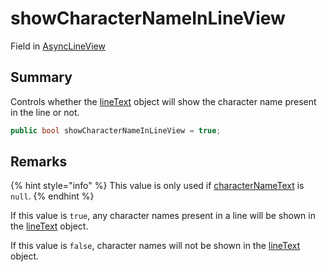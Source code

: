 # showCharacterNameInLineView

Field in [AsyncLineView](yarn.unity.asynclineview.md)

## Summary

Controls whether the [lineText](yarn.unity.asynclineview.linetext.md) object will show the character name present in the line or not.

```csharp
public bool showCharacterNameInLineView = true;
```

## Remarks

{% hint style="info" %}
This value is only used if [characterNameText](yarn.unity.asynclineview.characternametext.md) is `null`.
{% endhint %}

If this value is `true`, any character names present in a line will be shown in the [lineText](yarn.unity.asynclineview.linetext.md) object.

If this value is `false`, character names will not be shown in the [lineText](yarn.unity.asynclineview.linetext.md) object.
